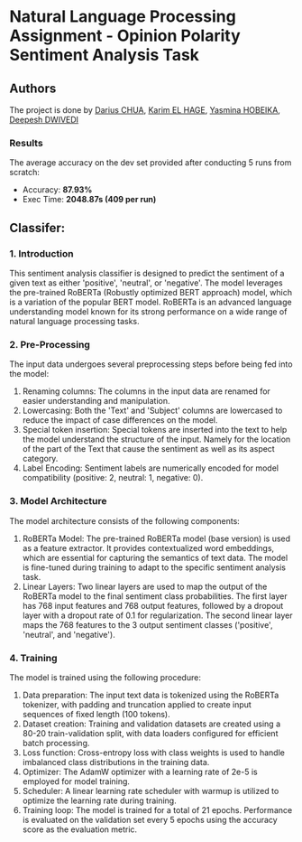 # Natural Language Processing Assignment - Opinion Polarity Sentiment Analysis Task

## Authors
The project is done by [Darius CHUA](https://github.com/darius-chua), [Karim EL HAGE](https://github.com/karimelhage), [Yasmina HOBEIKA](https://github.com/yasminahobeika), [Deepesh DWIVEDI](https://github.com/deepesh-dwivedi)

### Results

The average accuracy on the dev set provided after conducting 5 runs from scratch:

- Accuracy: **87.93%**
- Exec Time: **2048.87s (409 per run)**



## Classifer:
### 1. Introduction

This sentiment analysis classifier is designed to predict the sentiment of a given text as either 'positive', 'neutral', or 'negative'. The model leverages the pre-trained RoBERTa (Robustly optimized BERT approach) model, which is a variation of the popular BERT model. RoBERTa is an advanced language understanding model known for its strong performance on a wide range of natural language processing tasks.

### 2. Pre-Processing

The input data undergoes several preprocessing steps before being fed into the model:

1. Renaming columns: The columns in the input data are renamed for easier understanding and manipulation.
2. Lowercasing: Both the 'Text' and 'Subject' columns are lowercased to reduce the impact of case differences on the model.
3. Special token insertion: Special tokens are inserted into the text to help the model understand the structure of the input. Namely for the location of the part of the Text that cause the sentiment as well as its aspect category. 
4. Label Encoding: Sentiment labels are numerically encoded for model compatibility (positive: 2, neutral: 1, negative: 0).

### 3. Model Architecture

The model architecture consists of the following components:

1. RoBERTa Model: The pre-trained RoBERTa model (base version) is used as a feature extractor. It provides contextualized word embeddings, which are essential for capturing the semantics of text data. The model is fine-tuned during training to adapt to the specific sentiment analysis task.
2. Linear Layers: Two linear layers are used to map the output of the RoBERTa model to the final sentiment class probabilities. The first layer has 768 input features and 768 output features, followed by a dropout layer with a dropout rate of 0.1 for regularization. The second linear layer maps the 768 features to the 3 output sentiment classes ('positive', 'neutral', and 'negative').

### 4. Training

The model is trained using the following procedure:

1. Data preparation: The input text data is tokenized using the RoBERTa tokenizer, with padding and truncation applied to create input sequences of fixed length (100 tokens).
2. Dataset creation: Training and validation datasets are created using a 80-20 train-validation split, with data loaders configured for efficient batch processing.
3. Loss function: Cross-entropy loss with class weights is used to handle imbalanced class distributions in the training data.
4. Optimizer: The AdamW optimizer with a learning rate of 2e-5 is employed for model training.
5. Scheduler: A linear learning rate scheduler with warmup is utilized to optimize the learning rate during training.
6. Training loop: The model is trained for a total of 21 epochs. Performance is evaluated on the validation set every 5 epochs using the accuracy score as the evaluation metric.
